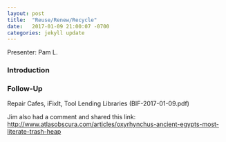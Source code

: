```yaml
---
layout: post
title:  "Reuse/Renew/Recycle"
date:   2017-01-09 21:00:07 -0700
categories: jekyll update
---
```


Presenter: Pam L.

### Introduction

### Follow-Up

Repair Cafes, iFixIt, Tool Lending Libraries (BIF-2017-01-09.pdf)

Jim also had a comment and shared this link: http://www.atlasobscura.com/articles/oxyrhynchus-ancient-egypts-most-literate-trash-heap

